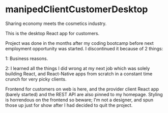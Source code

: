 # manipedClientCustomerDesktop

Sharing economy meets the cosmetics industry.

This is the desktop React app for customers.  

Project was done in the months after my coding bootcamp before next employment opportunity was started. I discontinued it because of 2 things:

1: Business reasons.

2: I learned all the things I did wrong at my next job which was solely building React, and React-Native apps from scratch in a constant time crunch for very picky clients.

Frontend for customers on web is here, and the provider client React app (barely started) and the REST API are also pinned to my homepage. Styling is horrendous on the frontend so beware; I'm not a designer, and spun those up just for show after I had decided to quit the project.
